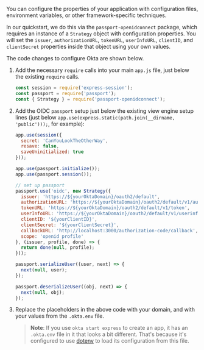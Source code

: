 You can configure the properties of your application with configuration files, environment variables, or other framework-specific techniques.

In our quickstart, we do this via the `passport-openidconnect` package, which requires an instance of a `Strategy` object with configuration properties. You will set the `issuer`, `authorizationURL`, `tokenURL`,  `userInfoURL`, `clientID`, and `clientSecret` properties inside that object using your own values.

The code changes to configure Okta are shown below.

1. Add the necessary `require` calls into your main `app.js` file, just below the existing `require` calls.

   ```js
   const session = require('express-session');
   const passport = require('passport');
   const { Strategy } = require('passport-openidconnect');
   ```

2. Add the OIDC `passport` setup just below the existing view engine setup lines (just below `app.use(express.static(path.join(__dirname, 'public')));`, for example):

   ```js
   app.use(session({
     secret: 'CanYouLookTheOtherWay',
     resave: false,
     saveUninitialized: true
   }));

   app.use(passport.initialize());
   app.use(passport.session());

   // set up passport
   passport.use('oidc', new Strategy({
     issuer: 'https://${yourOktaDomain}/oauth2/default',
     authorizationURL: 'https://${yourOktaDomain}/oauth2/default/v1/authorize',
     tokenURL: 'https://${yourOktaDomain}/oauth2/default/v1/token',
     userInfoURL: 'https://${yourOktaDomain}/oauth2/default/v1/userinfo',
     clientID: '${yourClientID}',
     clientSecret: '${yourClientSecret}',
     callbackURL: 'http://localhost:3000/authorization-code/callback',
     scope: 'openid profile'
   }, (issuer, profile, done) => {
     return done(null, profile);
   }));

   passport.serializeUser((user, next) => {
     next(null, user);
   });

   passport.deserializeUser((obj, next) => {
     next(null, obj);
   });
   ```

3. Replace the placeholders in the above code with your domain, and with your values from the `.okta.env` file.

   > **Note**: If you use `okta start express` to create an app, it has an `.okta.env` file in it that looks a bit different. That's because it's configured to use [dotenv](https://github.com/motdotla/dotenv) to load its configuration from this file.
